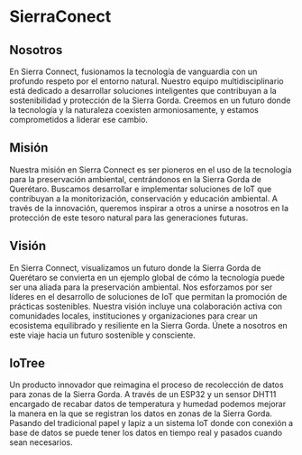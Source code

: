 # SierraConect

## Nosotros
En Sierra Connect, fusionamos la tecnología de vanguardia con un profundo respeto por el entorno natural. Nuestro equipo multidisciplinario está dedicado a desarrollar soluciones inteligentes que contribuyan a la sostenibilidad y protección de la Sierra Gorda. Creemos en un futuro donde la tecnología y la naturaleza coexisten armoniosamente, y estamos comprometidos a liderar ese cambio.

## Misión
Nuestra misión en Sierra Connect es ser pioneros en el uso de la tecnología para la preservación ambiental, centrándonos en la Sierra Gorda de Querétaro. Buscamos desarrollar e implementar soluciones de IoT que contribuyan a la monitorización, conservación y educación ambiental. A través de la innovación, queremos inspirar a otros a unirse a nosotros en la protección de este tesoro natural para las generaciones futuras.

## Visión
En Sierra Connect, visualizamos un futuro donde la Sierra Gorda de Querétaro se convierta en un ejemplo global de cómo la tecnología puede ser una aliada para la preservación ambiental. Nos esforzamos por ser líderes en el desarrollo de soluciones de IoT que permitan la promoción de prácticas sostenibles. Nuestra visión incluye una colaboración activa con comunidades locales, instituciones y organizaciones para crear un ecosistema equilibrado y resiliente en la Sierra Gorda. Únete a nosotros en este viaje hacia un futuro sostenible y consciente.

## IoTree
Un producto innovador que reimagina el proceso de recolección de datos para zonas de la Sierra Gorda.
A través de un ESP32 y un sensor DHT11 encargado de recabar datos de temperatura y humedad podemos mejorar la manera en la que se registran los datos en zonas de la Sierra Gorda. Pasando del tradicional papel y lapiz a un sistema IoT donde con conexión a base de datos se puede tener los datos en tiempo real y pasados cuando sean necesarios.
